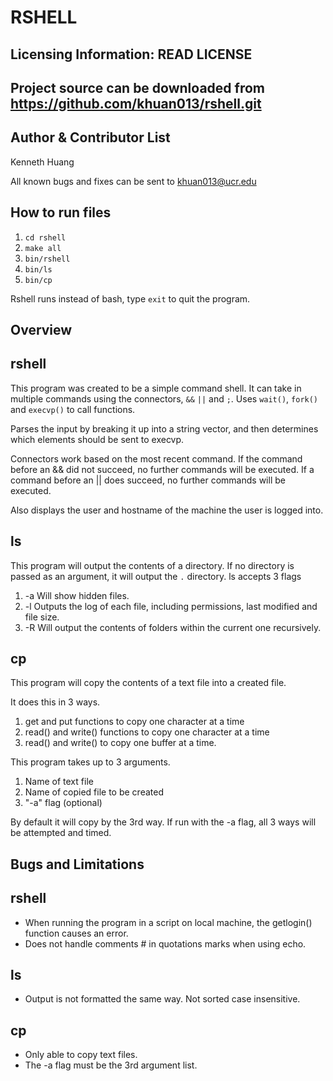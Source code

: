 RSHELL
====

Licensing Information: READ LICENSE
---
Project source can be downloaded from https://github.com/khuan013/rshell.git
---

Author & Contributor List
----------

Kenneth Huang

All known bugs and fixes can be sent to khuan013@ucr.edu

How to run files
---------------
1. `cd rshell`
2. `make all`
3. `bin/rshell`
4. `bin/ls`
5. `bin/cp`


Rshell runs instead of bash, type `exit` to quit the program.

Overview
------------

rshell
------

This program was created to be a simple command shell.
It can take in multiple commands using the connectors, `&&` `||` and `;`.
Uses `wait()`, `fork()` and  `execvp()` to call functions.

Parses the input by breaking it up into a string vector, and then determines
which elements should be sent to execvp.

Connectors work based on the most recent command. If the command before an &&
did not succeed, no further commands will be executed. If a command before an
|| does succeed, no further commands will be executed.

Also displays the user and hostname of the machine the user is logged into.

ls
-----

This program will output the contents of a directory. If no directory
is passed as an argument, it will output the `.` directory.
ls accepts 3 flags
1. -a
    Will show hidden files.
2. -l
    Outputs the log of each file, including permissions, last
    modified and file size.
3. -R
    Will output the contents of folders within the current one recursively.

cp
-----

This program will copy the contents of a text file into a created file.

It does this in 3 ways.
1. get and put functions to copy one character at a time
2. read() and write() functions to copy one character at a time
3. read() and write() to copy one buffer at a time.

This program takes up to 3 arguments.
1. Name of text file
2. Name of copied file to be created
3. "-a" flag (optional)

By default it will copy by the 3rd way. If run with the -a flag, all 3
ways will be attempted and timed.

Bugs and Limitations
----------

rshell
---
* When running the program in a script on local machine,
the getlogin() function causes an error.
* Does not handle comments # in quotations marks when using echo.

ls
---
* Output is not formatted the same way. Not sorted case insensitive.

cp
---
* Only able to copy text files.
* The -a flag must be the 3rd argument list.
